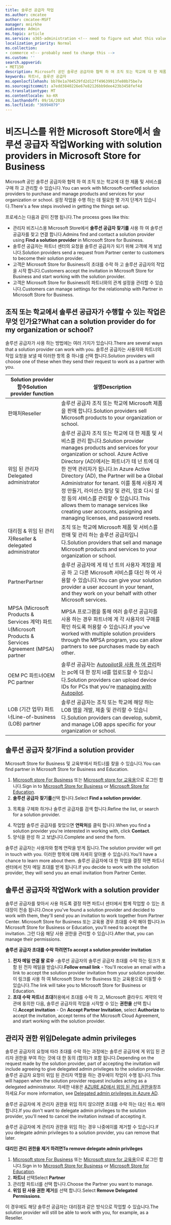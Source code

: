 ```yaml
---
title: 솔루션 공급자 작업
ms.author: cmcatee
author: cmcatee-MSFT
manager: mnirkhe
audience: Admin
ms.topic: article
ms.service: o365-administration <!-- need to figure out what this value should be -->
localization_priority: Normal
ms.collection:
- commerce <!-- probably need to change this -->
ms.custom: ''
search.appverid:
- MET150
description: Microsoft 공인 솔루션 공급자와 협력 하 여 조직 또는 학교에 대 한 제품 및 서비스를 구매 하 고 관리할 수 있습니다.
keywords: 파트너, 솔루션 공급자
ms.openlocfilehash: bb78e1a704529fd2d12ff49639913fe80b75be7a
ms.sourcegitcommit: a7edd3840226e67e82126bb9dee423b3458fef4d
ms.translationtype: MT
ms.contentlocale: ko-KR
ms.lasthandoff: 09/16/2019
ms.locfileid: "36994079"
---
```

# <a name="working-with-solution-providers-in-microsoft-store-for-business"></a><span data-ttu-id="da2fe-104">비즈니스를 위한 Microsoft Store에서 솔루션 공급자 작업</span><span class="sxs-lookup"><span data-stu-id="da2fe-104">Working with solution providers in Microsoft Store for Business</span></span>

<span data-ttu-id="da2fe-105">Microsoft 공인 솔루션 공급자와 협력 하 여 조직 또는 학교에 대 한 제품 및 서비스를 구매 하 고 관리할 수 있습니다.</span><span class="sxs-lookup"><span data-stu-id="da2fe-105">You can work with Microsoft-certified solution providers to purchase and manage products and services for your organization or school.</span></span> <span data-ttu-id="da2fe-106">설정 작업을 수행 하는 데 필요한 몇 가지 단계가 있습니다.</span><span class="sxs-lookup"><span data-stu-id="da2fe-106">There's a few steps involved in getting the things set up.</span></span> 

<span data-ttu-id="da2fe-107">프로세스는 다음과 같이 진행 됩니다.</span><span class="sxs-lookup"><span data-stu-id="da2fe-107">The process goes like this:</span></span>
- <span data-ttu-id="da2fe-108">관리자 비즈니스용 Microsoft Store에서 **솔루션 공급자 찾기를** 사용 하 여 솔루션 공급자를 찾고 연결 합니다.</span><span class="sxs-lookup"><span data-stu-id="da2fe-108">Admins find and contact a solution provider using **Find a solution provider** in Microsoft Store for Business.</span></span> 
- <span data-ttu-id="da2fe-109">솔루션 공급자는 파트너 센터의 요청을 솔루션 공급자가 되기 위해 고객에 게 보냅니다.</span><span class="sxs-lookup"><span data-stu-id="da2fe-109">Solution providers send a request from Partner center to customers to become their solution provider.</span></span>
- <span data-ttu-id="da2fe-110">고객은 Microsoft Store for Business의 초대를 수락 하 고 솔루션 공급자의 작업을 시작 합니다.</span><span class="sxs-lookup"><span data-stu-id="da2fe-110">Customers accept the invitation in Microsoft Store for Business and start working with the solution provider.</span></span>
- <span data-ttu-id="da2fe-111">고객은 Microsoft Store for Business의 파트너와의 관계 설정을 관리할 수 있습니다.</span><span class="sxs-lookup"><span data-stu-id="da2fe-111">Customers can manage settings for the relationship with Partner in Microsoft Store for Business.</span></span> 

## <a name="what-can-a-solution-provider-do-for-my-organization-or-school"></a><span data-ttu-id="da2fe-112">조직 또는 학교에서 솔루션 공급자가 수행할 수 있는 작업은 무엇 인가요?</span><span class="sxs-lookup"><span data-stu-id="da2fe-112">What can a solution provider do for my organization or school?</span></span>

<span data-ttu-id="da2fe-113">솔루션 공급자가 사용 하는 방법에는 여러 가지가 있습니다.</span><span class="sxs-lookup"><span data-stu-id="da2fe-113">There are several ways that a solution provider can work with you.</span></span> <span data-ttu-id="da2fe-114">솔루션 공급자는 사용자와 파트너의 작업 요청을 보낼 때 이러한 항목 중 하나를 선택 합니다.</span><span class="sxs-lookup"><span data-stu-id="da2fe-114">Solution providers will choose one of these when they send their request to work as a partner with you.</span></span>

| <span data-ttu-id="da2fe-115">Solution provider 함수</span><span class="sxs-lookup"><span data-stu-id="da2fe-115">Solution provider function</span></span> | <span data-ttu-id="da2fe-116">설명</span><span class="sxs-lookup"><span data-stu-id="da2fe-116">Description</span></span> | 
| ------ | ------------------- | 
| <span data-ttu-id="da2fe-117">판매처</span><span class="sxs-lookup"><span data-stu-id="da2fe-117">Reseller</span></span> | <span data-ttu-id="da2fe-118">솔루션 공급자 조직 또는 학교에 Microsoft 제품을 판매 합니다.</span><span class="sxs-lookup"><span data-stu-id="da2fe-118">Solution providers sell Microsoft products to your organization or school.</span></span> |
| <span data-ttu-id="da2fe-119">위임 된 관리자</span><span class="sxs-lookup"><span data-stu-id="da2fe-119">Delegated administrator</span></span> | <span data-ttu-id="da2fe-120">솔루션 공급자 조직 또는 학교에 대 한 제품 및 서비스를 관리 합니다.</span><span class="sxs-lookup"><span data-stu-id="da2fe-120">Solution provider manages products and services for your organization or school.</span></span> <span data-ttu-id="da2fe-121">Azure Active Directory (AD)에서는 파트너가 테 넌 트에 대 한 전역 관리자가 됩니다.</span><span class="sxs-lookup"><span data-stu-id="da2fe-121">In Azure Active Directory (AD), the Partner will be a Global Administrator for tenant.</span></span> <span data-ttu-id="da2fe-122">이를 통해 사용자 계정 만들기, 라이선스 할당 및 관리, 암호 다시 설정 등의 서비스를 관리할 수 있습니다.</span><span class="sxs-lookup"><span data-stu-id="da2fe-122">This allows them to manage services like creating user accounts, assigning and managing licenses, and password resets.</span></span> |
| <span data-ttu-id="da2fe-123">대리점 & 위임 된 관리자</span><span class="sxs-lookup"><span data-stu-id="da2fe-123">Reseller & delegated administrator</span></span> | <span data-ttu-id="da2fe-124">조직 또는 학교에 Microsoft 제품 및 서비스를 판매 및 관리 하는 솔루션 공급자입니다.</span><span class="sxs-lookup"><span data-stu-id="da2fe-124">Solution providers that sell and manage Microsoft products and services to your organization or school.</span></span> |
| <span data-ttu-id="da2fe-125">Partner</span><span class="sxs-lookup"><span data-stu-id="da2fe-125">Partner</span></span> | <span data-ttu-id="da2fe-126">솔루션 공급자에 게 테 넌 트의 사용자 계정을 제공 하 고 다른 Microsoft 서비스를 대신 하 여 사용할 수 있습니다.</span><span class="sxs-lookup"><span data-stu-id="da2fe-126">You can give your solution provider a user account in your tenant, and they work on your behalf with other Microsoft services.</span></span> |
| <span data-ttu-id="da2fe-127">MPSA (Microsoft Products & Services 계약) 파트너</span><span class="sxs-lookup"><span data-stu-id="da2fe-127">Microsoft Products & Services Agreement (MPSA) partner</span></span> | <span data-ttu-id="da2fe-128">MPSA 프로그램을 통해 여러 솔루션 공급자를 사용 하는 경우 파트너에 게 각 사용자의 구매를 확인 하도록 허용할 수 있습니다.</span><span class="sxs-lookup"><span data-stu-id="da2fe-128">If you've worked with multiple solution providers through the MPSA program, you can allow partners to see purchases made by each other.</span></span> |
| <span data-ttu-id="da2fe-129">OEM PC 파트너</span><span class="sxs-lookup"><span data-stu-id="da2fe-129">OEM PC partner</span></span> | <span data-ttu-id="da2fe-130">솔루션 공급자는 [Autopilot을 사용 하 여 관리](https://docs.microsoft.com/microsoft-store/add-profile-to-devices)하는 pc에 대 한 장치 id를 업로드할 수 있습니다.</span><span class="sxs-lookup"><span data-stu-id="da2fe-130">Solution providers can upload device IDs for PCs that you're [managing with Autopilot](https://docs.microsoft.com/microsoft-store/add-profile-to-devices).</span></span>   |
| <span data-ttu-id="da2fe-131">LOB (기간 업무) 파트너</span><span class="sxs-lookup"><span data-stu-id="da2fe-131">Line-of-business (LOB) partner</span></span> | <span data-ttu-id="da2fe-132">솔루션 공급자는 조직 또는 학교에 해당 하는 LOB 앱을 개발, 제출 및 관리할 수 있습니다.</span><span class="sxs-lookup"><span data-stu-id="da2fe-132">Solution providers can develop, submit, and manage LOB apps specific for your organization or school.</span></span> |

## <a name="find-a-solution-provider"></a><span data-ttu-id="da2fe-133">솔루션 공급자 찾기</span><span class="sxs-lookup"><span data-stu-id="da2fe-133">Find a solution provider</span></span>

<span data-ttu-id="da2fe-134">Microsoft Store for Business 및 교육부에서 파트너를 찾을 수 있습니다.</span><span class="sxs-lookup"><span data-stu-id="da2fe-134">You can find partner in Microsoft Store for Business and Education.</span></span> 

1. <span data-ttu-id="da2fe-135">[Microsoft store For Business](https://businessstore.microsoft.com/) 또는 [Microsoft store for 교육용](https://educationstore.microsoft.com/)으로 로그인 합니다.</span><span class="sxs-lookup"><span data-stu-id="da2fe-135">Sign in to [Microsoft Store for Business](https://businessstore.microsoft.com/) or [Microsoft Store for Education](https://educationstore.microsoft.com/).</span></span>
2. <span data-ttu-id="da2fe-136">**솔루션 공급자 찾기를**선택 합니다.</span><span class="sxs-lookup"><span data-stu-id="da2fe-136">Select **Find a solution provider**.</span></span>
<!---
    ![Image shows Find a solution provider option in Microsoft Store for Business.](images/msfb-find-partner.png)
-->
3. <span data-ttu-id="da2fe-137">목록을 구체화 하거나 솔루션 공급자를 검색 합니다.</span><span class="sxs-lookup"><span data-stu-id="da2fe-137">Refine the list, or search for a solution provider.</span></span> 
<!---
    ![Image shows Find a solution provider option in Microsoft Store for Business.](images/msfb-provider-list.png)
-->
4. <span data-ttu-id="da2fe-138">작업할 솔루션 공급자를 찾았으면 **연락처**를 클릭 합니다.</span><span class="sxs-lookup"><span data-stu-id="da2fe-138">When you find a solution provider you're interested in working with, click **Contact**.</span></span>
5. <span data-ttu-id="da2fe-139">양식을 완성 하 고 보냅니다.</span><span class="sxs-lookup"><span data-stu-id="da2fe-139">Complete and send the form.</span></span>

<span data-ttu-id="da2fe-140">솔루션 공급자는 사용자와 함께 연락을 받게 됩니다.</span><span class="sxs-lookup"><span data-stu-id="da2fe-140">The solution provider will get in touch with you.</span></span> <span data-ttu-id="da2fe-141">이러한 항목에 대해 자세히 알아볼 수 있습니다.</span><span class="sxs-lookup"><span data-stu-id="da2fe-141">You'll have a chance to learn more about them.</span></span> <span data-ttu-id="da2fe-142">솔루션 공급자에 대 한 작업을 결정 하면 파트너 센터에서 전자 메일 초대를 받게 됩니다.</span><span class="sxs-lookup"><span data-stu-id="da2fe-142">If you decide to work with the solution provider, they will send you an email invitation from Partner Center.</span></span> 

## <a name="work-with-a-solution-provider"></a><span data-ttu-id="da2fe-143">솔루션 공급자와 작업</span><span class="sxs-lookup"><span data-stu-id="da2fe-143">Work with a solution provider</span></span>

<span data-ttu-id="da2fe-144">솔루션 공급자를 찾아서 사용 하도록 결정 하면 파트너 센터에서 함께 작업할 수 있는 초대장이 전송 됩니다.</span><span class="sxs-lookup"><span data-stu-id="da2fe-144">Once you've found a solution provider and decided to work with them, they'll send you an invitation to work together from Partner Center.</span></span> <span data-ttu-id="da2fe-145">Microsoft Store for Business 또는 교육용 경우 초대를 수락 해야 합니다.</span><span class="sxs-lookup"><span data-stu-id="da2fe-145">In Microsoft Store for Business or Education, you'll need to accept the invitation.</span></span> <span data-ttu-id="da2fe-146">그런 다음 해당 사용 권한을 관리할 수 있습니다.</span><span class="sxs-lookup"><span data-stu-id="da2fe-146">After that, you can manage their permissions.</span></span>

<span data-ttu-id="da2fe-147">**솔루션 공급자 초대를 수락 하려면**</span><span class="sxs-lookup"><span data-stu-id="da2fe-147">**To accept a solution provider invitation**</span></span>
1. <span data-ttu-id="da2fe-148">**전자 메일 연결 팔 로우** -솔루션 공급자의 솔루션 공급자 초대를 수락 하는 링크가 포함 된 전자 메일을 받습니다.</span><span class="sxs-lookup"><span data-stu-id="da2fe-148">**Follow email link** - You'll receive an email with a link to accept the solution provider invitation from your solution provider.</span></span> <span data-ttu-id="da2fe-149">이 링크를 사용 하 여 Microsoft Store for Business 또는 교육용으로 이동할 수 있습니다.</span><span class="sxs-lookup"><span data-stu-id="da2fe-149">The link will take you to Microsoft Store for Business or Education.</span></span>
2. <span data-ttu-id="da2fe-150">**초대 수락** **파트너 초대**허용에서 초대를 수락 하 고, Microsoft 클라우드 계약의 약관에 동의한 다음, 솔루션 공급자의 작업을 시작할 수 있는 **권한을** 선택 합니다.</span><span class="sxs-lookup"><span data-stu-id="da2fe-150">**Accept invitation** - On **Accept Partner Invitation**, select **Authorize** to accept the invitation, accept terms of the Microsoft Cloud Agreement, and start working with the solution provider.</span></span> 
<!---
![Image shows accepting an invitation from a solution provider in Microsoft Store for Business.](images/msft-accept-partner.png)
--> 
## <a name="delegate-admin-privileges"></a><span data-ttu-id="da2fe-151">관리자 권한 위임</span><span class="sxs-lookup"><span data-stu-id="da2fe-151">Delegate admin privileges</span></span>

<span data-ttu-id="da2fe-152">솔루션 공급자의 요청에 따라 초대를 수락 하는 과정에는 솔루션 공급자에 게 위임 된 관리자 권한을 부여 하는 것에 대 한 동의 (합의)가 포함 됩니다.</span><span class="sxs-lookup"><span data-stu-id="da2fe-152">Depending on the request made by the solution provider, part of accepting the invitation will include agreeing to give delegated admin privileges to the solution provider.</span></span> <span data-ttu-id="da2fe-153">솔루션 공급자 요청이 위임 된 관리자 역할을 하는 경우에이 작업이 수행 됩니다.</span><span class="sxs-lookup"><span data-stu-id="da2fe-153">This will happen when the solution provider request includes acting as a delegated administrator.</span></span> <span data-ttu-id="da2fe-154">자세한 내용은 [AZURE AD에서 위임 된 관리 권한을](https://docs.microsoft.com/partner-center/customers_revoke_admin_privileges#delegated-admin-privileges-in-azure-ad)참조 하세요.</span><span class="sxs-lookup"><span data-stu-id="da2fe-154">For more information, see [Delegated admin privileges in Azure AD](https://docs.microsoft.com/partner-center/customers_revoke_admin_privileges#delegated-admin-privileges-in-azure-ad).</span></span> 

<span data-ttu-id="da2fe-155">솔루션 공급자에 게 관리자 권한을 위임 하지 않으려면 초대를 수락 하는 대신 취소 해야 합니다.</span><span class="sxs-lookup"><span data-stu-id="da2fe-155">If you don't want to delegate admin privileges to the solution provider, you'll need to cancel the invitation instead of accepting it.</span></span> 

<span data-ttu-id="da2fe-156">솔루션 공급자에 게 관리자 권한을 위임 하는 경우 나중에이를 제거할 수 있습니다.</span><span class="sxs-lookup"><span data-stu-id="da2fe-156">If you delegate admin privileges to a solution provider, you can remove that later.</span></span> 

<span data-ttu-id="da2fe-157">**대리인 관리 권한을 제거 하려면**</span><span class="sxs-lookup"><span data-stu-id="da2fe-157">**To remove delegate admin privileges**</span></span>
1. <span data-ttu-id="da2fe-158">[Microsoft store For Business](https://businessstore.microsoft.com/) 또는 [Microsoft store for 교육용](https://educationstore.microsoft.com/)으로 로그인 합니다.</span><span class="sxs-lookup"><span data-stu-id="da2fe-158">Sign in to [Microsoft Store for Business](https://businessstore.microsoft.com/) or [Microsoft Store for Education](https://educationstore.microsoft.com/).</span></span>
2. <span data-ttu-id="da2fe-159">**파트너** 선택</span><span class="sxs-lookup"><span data-stu-id="da2fe-159">Select **Partner**</span></span>
3. <span data-ttu-id="da2fe-160">관리할 파트너를 선택 합니다.</span><span class="sxs-lookup"><span data-stu-id="da2fe-160">Choose the Partner you want to manage.</span></span>
4. <span data-ttu-id="da2fe-161">**위임 된 사용 권한 제거**를 선택 합니다.</span><span class="sxs-lookup"><span data-stu-id="da2fe-161">Select **Remove Delegated Permissions**.</span></span> 

<span data-ttu-id="da2fe-162">이 경우에도 해당 솔루션 공급자는 대리점과 같은 방식으로 작업할 수 있습니다.</span><span class="sxs-lookup"><span data-stu-id="da2fe-162">The solution provider will still be able to work with you, for example, as a Reseller.</span></span> 
